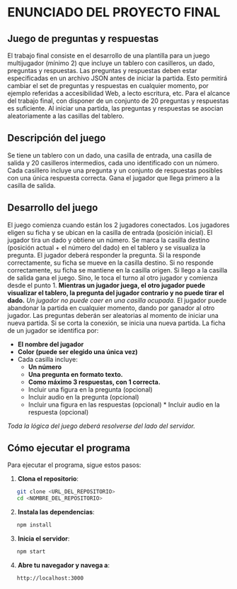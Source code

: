 <div class="align-center">
  
# ENUNCIADO DEL PROYECTO FINAL

</div>

## Juego de preguntas y respuestas

El trabajo final consiste en el desarrollo de una plantilla para un juego multijugador (mínimo 2) que incluye un tablero con casilleros, un dado, preguntas y respuestas. Las preguntas y respuestas deben estar especificadas en un archivo JSON antes de iniciar la partida. Esto permitirá cambiar el set de preguntas y respuestas en cualquier momento, por ejemplo referidas a accesibilidad Web, a lecto escritura, etc. Para el alcance del trabajo final, con disponer de un conjunto de 20 preguntas y respuestas es suficiente. Al iniciar una partida, las preguntas y respuestas se asocian aleatoriamente a las casillas del tablero.

## Descripción del juego

Se tiene un tablero con un dado, una casilla de entrada, una casilla de salida y 20 casilleros intermedios, cada uno identificado con un número. Cada casillero incluye una pregunta y un conjunto de respuestas posibles con una única respuesta correcta. Gana el jugador que llega primero a la casilla de salida.

## Desarrollo del juego

El juego comienza cuando están los 2 jugadores conectados. Los jugadores eligen su ficha y se ubican en la casilla de entrada (posición inicial). El jugador tira un dado y obtiene un número. Se marca la casilla destino (posición actual + el número del dado) en el tablero y se visualiza la pregunta. El jugador deberá responder la pregunta. Si la responde correctamente, su ficha se mueve en la casilla destino. Si no responde correctamente, su ficha se mantiene en la casilla origen. Si llego a la casilla de salida gana el juego. Sino, le toca el turno al otro jugador y comienza desde el punto 1. **Mientras un jugador juega, el otro jugador puede visualizar el tablero, la pregunta del jugador contrario y no puede tirar el dado.** _Un jugador no puede caer en una casilla ocupada._ El jugador puede abandonar la partida en cualquier momento, dando por ganador al otro jugador. Las preguntas deberán ser aleatorias al momento de iniciar una nueva partida. Si se corta la conexión, se inicia una nueva partida. La ficha de un jugador se identifica por:

- **El nombre del jugador**
- **Color (puede ser elegido una única vez)**
- Cada casilla incluye:
  - **Un número**
  - **Una pregunta en formato texto.**
  - **Como máximo 3 respuestas, con 1 correcta.**
  - Incluir una figura en la pregunta (opcional)
  - Incluir audio en la pregunta (opcional)
  - Incluir una figura en las respuestas (opcional) \* Incluir audio en la respuesta (opcional)

_Toda la lógica del juego deberá resolverse del lado del servidor._

## Cómo ejecutar el programa

Para ejecutar el programa, sigue estos pasos:

1. **Clona el repositorio**:
```sh
   git clone <URL_DEL_REPOSITORIO>
   cd <NOMBRE_DEL_REPOSITORIO>
   ```
2. **Instala las dependencias**:
```sh
   npm install
   ```
3. **Inicia el servidor**:
```sh
   npm start
   ```
4. **Abre tu navegador y navega a**:
```sh
   http://localhost:3000
   ```
